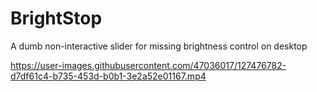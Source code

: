 
# BrightStop
A dumb non-interactive slider for missing brightness control on desktop

https://user-images.githubusercontent.com/47036017/127476782-d7df61c4-b735-453d-b0b1-3e2a52e01167.mp4
